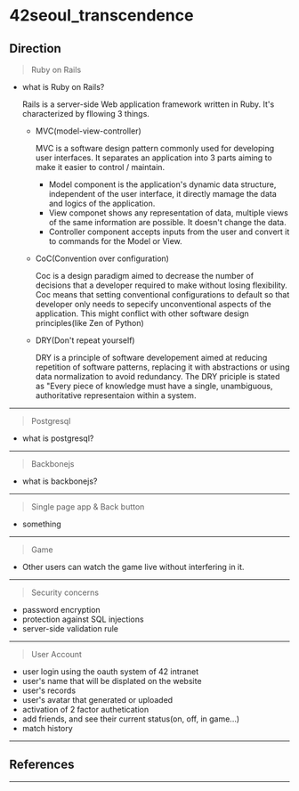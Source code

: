 42seoul_transcendence
========================

## Direction
>  Ruby on Rails
* what is Ruby on Rails?

    Rails is a server-side Web application framework written in Ruby.
    It's characterized by fllowing 3 things.
    
    * MVC(model-view-controller)
      
      MVC is a software design pattern commonly used for developing user interfaces.
      It separates an application into 3 parts aiming to make it easier to control / maintain.
      * Model component is the application's dynamic data structure, independent of the user interface,
      it directly mamage the data and logics of the application.
      * View componet shows any representation of data, multiple views of the same information are possible.
      It doesn't change the data.
      * Controller component accepts inputs from the user and convert it to commands for the Model or View.
      
    * CoC(Convention over configuration)
      
      Coc is a design paradigm aimed to decrease the number of decisions that a developer required to make without losing flexibility.
      Coc means that setting conventional configurations to default so that developer only needs to sepecify unconventional aspects of the application.
      This might conflict with other software design principles(like Zen of Python)
      
    * DRY(Don't repeat yourself)


      DRY is a principle of software developement aimed at reducing repetition of software patterns, 
      replacing it with abstractions or using data normalization to avoid redundancy.
      The DRY priciple is stated as "Every piece of knowledge must have a single, unambiguous, authoritative representaion within a system.
          
--------------------------------
>  Postgresql
* what is postgresql?
--------------------------------
>  Backbonejs
* what is backbonejs?
--------------------------------
>  Single page app & Back button
* something
--------------------------------
> Game
* Other users can watch the game live without interfering in it.
--------------------------------
>  Security concerns
* password encryption
* protection against SQL injections
* server-side validation rule
--------------------------------
> User Account
* user login using the oauth system of 42 intranet
* user's name that will be displated on the website
* user's records
* user's avatar that generated or uploaded
* activation of 2 factor authetication
* add friends, and see their current status(on, off, in game...)
* match history
--------------------------------

## References

***********************
